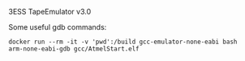 
3ESS TapeEmulator v3.0

Some useful gdb commands:
```
docker run --rm -it -v 'pwd':/build gcc-emulator-none-eabi bash
arm-none-eabi-gdb gcc/AtmelStart.elf
```
